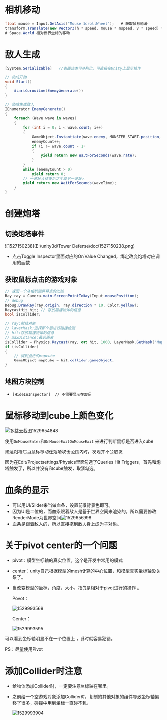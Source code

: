 # 相机移动

```c#
float mouse = Input.GetAxis("Mouse ScrollWheel");	# 获取鼠标轮滑
transform.Translate(new Vector3(h * speed, mouse * mspeed, v * speed) * Time.deltaTime, Space.World);
# Space.World 相对世界坐标的移动
```

# 敌人生成

```c#
[System.Serializable]	//表面该类可序列化，可直接在Unity上显示操作

// 协成开始
void Start()
{
    StartCoroutine(EnemyGenerate());
}

// 协成生成敌人
IEnumerator EnemyGenerate()
{
    foreach (Wave wave in waves)
    {
        for (int i = 0; i < wave.count; i++)
        {
            GameObject.Instantiate(wave.enemy, MONSTER_START.position, Quaternion.identity);
            enemyCount++;
            if (i != wave.count - 1)
            {
                yield return new WaitForSeconds(wave.rate);
            }
        }
        while (enemyCount > 0)
            yield return 0;
        // 一波敌人结束后才生成另一波敌人
        yield return new WaitForSeconds(waveTime);
    }
}
```

# 创建炮塔

## 切换炮塔事件

![1527150238](E:\unity3d\Tower Defense\doc\1527150238.png)

- 点击Toggle Inspector里面对应的On Value Changed，绑定改变炮塔对应调用的函数

## 获取鼠标点击的游戏对象

```c#
// 返回一个从相机到屏幕点的光线
Ray ray = Camera.main.ScreenPointToRay(Input.mousePosition);
// debug
Debug.DrawRay(ray.origin, ray.direction * 10, Color.yellow);
RaycastHit hit; // 存放碰撞物体的信息
bool isCollider;

// ray:射线对象
// layerMask:选择那个层进行碰撞检测
// hit:存放碰撞物体的信息
// maxDistance:最远距离
isCollider = Physics.Raycast(ray, out hit, 1000, LayerMask.GetMask("MapCube"));
if (isCollider)
{
    // 得到点击的mapcube
    GameObject mapCube = hit.collider.gameObject;
}
```

## 地图方块控制

- `[HideInInspector]  // 不需要显示在面板 `



# 鼠标移动到cube上颜色变化

![多益云截图1529654848](.\多益云截图1529654848.png)

使用`OnMouseEnter`和`OnMouseExitOnMouseExit` 来进行判断鼠标是否进入cube

建造炮塔后当鼠标移动在炮塔攻击范围内时，发现并不会触发

因为在Edit/Projectsettings/Physics里面勾选了Queries Hit Triggers，首先和炮塔触发了，所以并没有和cube触发，取消勾选。

# 血条的显示

- 可以用UI/Slider来当做血条，设置前景背景色即可。
- 因为UI是二位的，而血条跟着敌人是基于世界空间来渲染的，所以需要修改RenderMode为世界空间![1529656998](1529656998.png)
- 血条是跟着敌人的，所以直接拖到敌人身上成为子对象。

# 关于pivot center的一个问题

- pivot：模型坐标轴的真实位置。这个是开发中常用的模式 

- center：unity自己根据模型的mesh计算的中心位置，和模型真实坐标轴没关系了。 

- 当改变模型的坐标，角度，大小，指的是相对于pivot进行的操作 。

  Povot：

  ![1529993569](1529993569.png)

  Center：
  
  ![1529993595](1529993595.png)

可以看到坐标轴明显不在一个位置上 ，此时就容易犯错。

PS：尽量使用Pivot

# 添加Collider时注意

- 给物体添加Collider时，一定要注意坐标轴在哪里。

- 之前给一个空游戏对象添加Collider时，复制的其他对象的组件导致坐标轴偏移了很多，碰撞中用到坐标一直碰不到。

  ![1529993904](1529993904.png)


